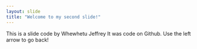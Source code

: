 ```yaml
---
layout: slide
title: "Welcome to my second slide!"
---
```

This is a slide code by Whewhetu Jeffrey 
It was code on Github.
Use the left arrow to go back!
